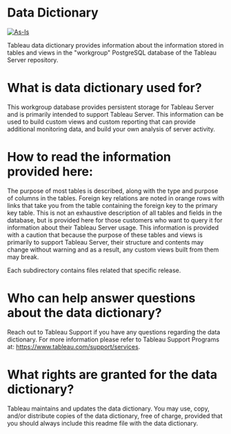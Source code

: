 # Data Dictionary
[![As-Is](https://img.shields.io/badge/Support%20Level-As--Is-e8762c.svg)](https://www.tableau.com/support-levels-it-and-developer-tools)

Tableau data dictionary provides information about the information stored in tables and views in the "workgroup" PostgreSQL database of the Tableau Server repository.

# What is data dictionary used for?

This workgroup database provides persistent storage for Tableau Server and is primarily intended to support Tableau Server. This information can be used to build custom views and custom reporting that can provide additional monitoring data, and build your own analysis of server activity.

# How to read the information provided here:

The purpose of most tables is described, along with the type and purpose of columns in the tables. Foreign key relations are noted in orange rows with links that take you from the table containing the foreign key to the primary key table. This is not an exhaustive description of all tables and fields in the database, but is provided here for those customers who want to query it for information about their Tableau Server usage. This information is provided with a caution that because the purpose of these tables and views is primarily to support Tableau Server, their structure and contents may change without warning and as a result, any custom views built from them may break.

Each subdirectory contains files related that specific release.

# Who can help answer questions about the data dictionary?

Reach out to Tableau Support if you have any questions regarding the data dictionary. For more information please refer to Tableau Support Programs at: https://www.tableau.com/support/services.

# What rights are granted for the data dictionary?

Tableau maintains and updates the data dictionary. You may use, copy, and/or distribute copies of the data dictionary, free of charge, provided that you should always include this readme file with the data dictionary.

